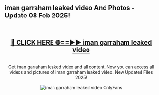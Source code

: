 <h2>iman garraham leaked video And Photos - Update 08 Feb 2025!</h2>
<br>
<div align="center">
<h2><a href="https://cutt.ly/te57wshS" rel="nofollow">🔴 CLICK HERE 🌐==►► iman garraham leaked video</a></h2>
<br>
Get iman garraham leaked video and all content. Now you can access all videos and pictures of iman garraham leaked video. New Updated Files 2025!
<br>
<br>
<a href="https://cutt.ly/te57wshS" rel="nofollow" data-target="animated-image.originalLink"><img src="https://i.ibb.co.com/WyWwxjT/player-gif2.gif" alt="iman garraham leaked video OnlyFans" style="max-width: 100%; display: inline-block;" data-target="animated-image.originalImage"></a>
</div>
<br>